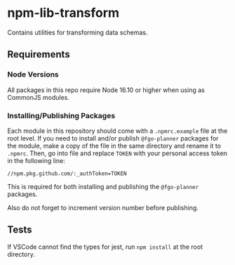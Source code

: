 # npm-lib-transform
Contains utilities for transforming data schemas.
## Requirements

### Node Versions
All packages in this repo require Node 16.10 or higher when using as CommonJS modules.

### Installing/Publishing Packages
Each module in this repository should come with a `.npmrc.example` file at the root level. If you need to install and/or publish `@fgo-planner` packages for the module, make a copy of the file in the same directory and rename it to `.npmrc`. Then, go into file and replace `TOKEN` with your personal access token in the following line:

```//npm.pkg.github.com/:_authToken=TOKEN```

This is required for both installing and publishing the `@fgo-planner` packages.

Also do not forget to increment version number before publishing.

## Tests
If VSCode cannot find the types for jest, run `npm install` at the root directory.

